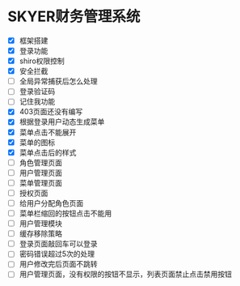# SKYER财务管理系统
- [x] 框架搭建
- [x] 登录功能
- [x] shiro权限控制
- [x] 安全拦截
- [ ] 全局异常捕获后怎么处理
- [ ] 登录验证码
- [ ] 记住我功能
- [x] 403页面还没有编写
- [x] 根据登录用户动态生成菜单
- [x] 菜单点击不能展开
- [x] 菜单的图标
- [x] 菜单点击后的样式
- [ ] 角色管理页面
- [ ] 用户管理页面
- [ ] 菜单管理页面
- [ ] 授权页面
- [ ] 给用户分配角色页面
- [ ] 菜单栏缩回的按钮点击不能用
- [ ] 用户管理模块
- [ ] 缓存移除策略
- [ ] 登录页面敲回车可以登录
- [ ] 密码错误超过5次的处理
- [ ] 用户修改完后页面不跳转
- [ ] 用户管理页面，没有权限的按钮不显示，列表页面禁止点击禁用按钮